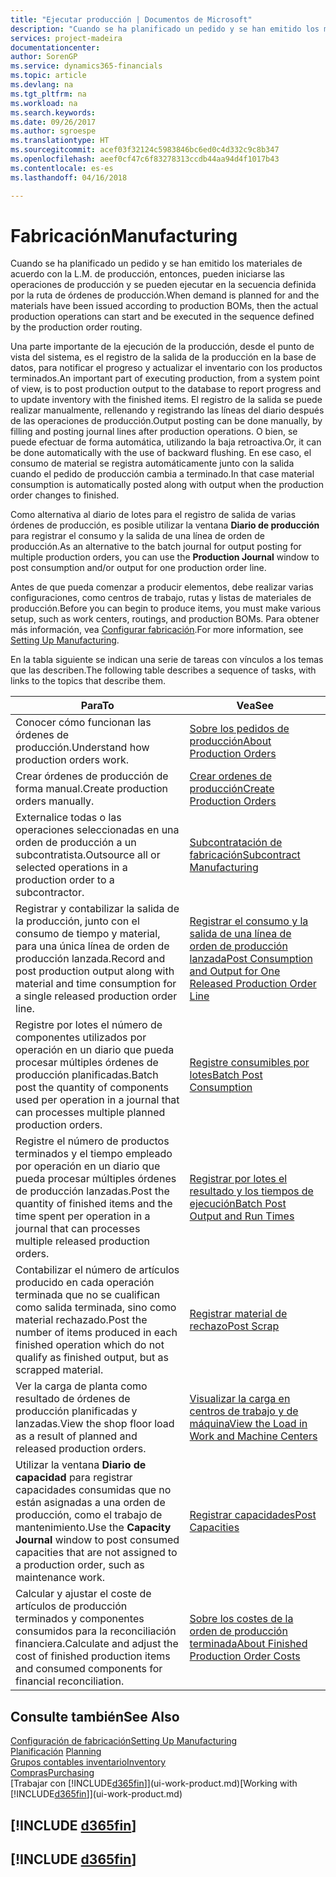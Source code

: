 ```yaml
---
title: "Ejecutar producción | Documentos de Microsoft"
description: "Cuando se ha planificado un pedido y se han emitido los materiales de acuerdo con la L.M. de producción, entonces, pueden iniciarse las operaciones de producción y se pueden ejecutar en la secuencia definida por la ruta de órdenes de producción."
services: project-madeira
documentationcenter: 
author: SorenGP
ms.service: dynamics365-financials
ms.topic: article
ms.devlang: na
ms.tgt_pltfrm: na
ms.workload: na
ms.search.keywords: 
ms.date: 09/26/2017
ms.author: sgroespe
ms.translationtype: HT
ms.sourcegitcommit: acef03f32124c5983846bc6ed0c4d332c9c8b347
ms.openlocfilehash: aeef0cf47c6f83278313ccdb44aa94d4f1017b43
ms.contentlocale: es-es
ms.lasthandoff: 04/16/2018

---
```

# <a name="manufacturing"></a><span data-ttu-id="5eb5b-103">Fabricación</span><span class="sxs-lookup"><span data-stu-id="5eb5b-103">Manufacturing</span></span>
<span data-ttu-id="5eb5b-104">Cuando se ha planificado un pedido y se han emitido los materiales de acuerdo con la L.M. de producción, entonces, pueden iniciarse las operaciones de producción y se pueden ejecutar en la secuencia definida por la ruta de órdenes de producción.</span><span class="sxs-lookup"><span data-stu-id="5eb5b-104">When demand is planned for and the materials have been issued according to production BOMs, then the actual production operations can start and be executed in the sequence defined by the production order routing.</span></span>  

<span data-ttu-id="5eb5b-105">Una parte importante de la ejecución de la producción, desde el punto de vista del sistema, es el registro de la salida de la producción en la base de datos, para notificar el progreso y actualizar el inventario con los productos terminados.</span><span class="sxs-lookup"><span data-stu-id="5eb5b-105">An important part of executing production, from a system point of view, is to post production output to the database to report progress and to update inventory with the finished items.</span></span> <span data-ttu-id="5eb5b-106">El registro de la salida se puede realizar manualmente, rellenando y registrando las líneas del diario después de las operaciones de producción.</span><span class="sxs-lookup"><span data-stu-id="5eb5b-106">Output posting can be done manually, by filling and posting journal lines after production operations.</span></span> <span data-ttu-id="5eb5b-107">O bien, se puede efectuar de forma automática, utilizando la baja retroactiva.</span><span class="sxs-lookup"><span data-stu-id="5eb5b-107">Or, it can be done automatically with the use of backward flushing.</span></span> <span data-ttu-id="5eb5b-108">En ese caso, el consumo de material se registra automáticamente junto con la salida cuando el pedido de producción cambia a terminado.</span><span class="sxs-lookup"><span data-stu-id="5eb5b-108">In that case material consumption is automatically posted along with output when the production order changes to finished.</span></span>  

<span data-ttu-id="5eb5b-109">Como alternativa al diario de lotes para el registro de salida de varias órdenes de producción, es posible utilizar la ventana **Diario de producción** para registrar el consumo y la salida de una línea de orden de producción.</span><span class="sxs-lookup"><span data-stu-id="5eb5b-109">As an alternative to the batch journal for output posting for multiple production orders, you can use the **Production Journal** window to post consumption and/or output for one production order line.</span></span>

<span data-ttu-id="5eb5b-110">Antes de que pueda comenzar a producir elementos, debe realizar varias configuraciones, como centros de trabajo, rutas y listas de materiales de producción.</span><span class="sxs-lookup"><span data-stu-id="5eb5b-110">Before you can begin to produce items, you must make various setup, such as work centers, routings, and production BOMs.</span></span> <span data-ttu-id="5eb5b-111">Para obtener más información, vea [Configurar fabricación](production-configure-production-processes.md).</span><span class="sxs-lookup"><span data-stu-id="5eb5b-111">For more information, see [Setting Up Manufacturing](production-configure-production-processes.md).</span></span>

<span data-ttu-id="5eb5b-112">En la tabla siguiente se indican una serie de tareas con vínculos a los temas que las describen.</span><span class="sxs-lookup"><span data-stu-id="5eb5b-112">The following table describes a sequence of tasks, with links to the topics that describe them.</span></span>   

|<span data-ttu-id="5eb5b-113">**Para**</span><span class="sxs-lookup"><span data-stu-id="5eb5b-113">**To**</span></span>|<span data-ttu-id="5eb5b-114">**Vea**</span><span class="sxs-lookup"><span data-stu-id="5eb5b-114">**See**</span></span>|  
|------------|-------------|  
|<span data-ttu-id="5eb5b-115">Conocer cómo funcionan las órdenes de producción.</span><span class="sxs-lookup"><span data-stu-id="5eb5b-115">Understand how production orders work.</span></span>|[<span data-ttu-id="5eb5b-116">Sobre los pedidos de producción</span><span class="sxs-lookup"><span data-stu-id="5eb5b-116">About Production Orders</span></span>](production-about-production-orders.md)|
|<span data-ttu-id="5eb5b-117">Crear órdenes de producción de forma manual.</span><span class="sxs-lookup"><span data-stu-id="5eb5b-117">Create production orders manually.</span></span>|[<span data-ttu-id="5eb5b-118">Crear ordenes de producción</span><span class="sxs-lookup"><span data-stu-id="5eb5b-118">Create Production Orders</span></span>](production-how-to-create-production-orders.md)|
|<span data-ttu-id="5eb5b-119">Externalice todas o las operaciones seleccionadas en una orden de producción a un subcontratista.</span><span class="sxs-lookup"><span data-stu-id="5eb5b-119">Outsource all or selected operations in a production order to a subcontractor.</span></span>|[<span data-ttu-id="5eb5b-120">Subcontratación de fabricación</span><span class="sxs-lookup"><span data-stu-id="5eb5b-120">Subcontract Manufacturing</span></span>](production-how-to-subcontract-manufacturing.md)|
|<span data-ttu-id="5eb5b-121">Registrar y contabilizar la salida de la producción, junto con el consumo de tiempo y material, para una única línea de orden de producción lanzada.</span><span class="sxs-lookup"><span data-stu-id="5eb5b-121">Record and post production output along with material and time consumption for a single released production order line.</span></span>|[<span data-ttu-id="5eb5b-122">Registrar el consumo y la salida de una línea de orden de producción lanzada</span><span class="sxs-lookup"><span data-stu-id="5eb5b-122">Post Consumption and Output for One Released Production Order Line</span></span>](production-how-to-register-consumption-and-output.md)|  
|<span data-ttu-id="5eb5b-123">Registre por lotes el número de componentes utilizados por operación en un diario que pueda procesar múltiples órdenes de producción planificadas.</span><span class="sxs-lookup"><span data-stu-id="5eb5b-123">Batch post the quantity of components used per operation in a journal that can processes multiple planned production orders.</span></span>|[<span data-ttu-id="5eb5b-124">Registre consumibles por lotes</span><span class="sxs-lookup"><span data-stu-id="5eb5b-124">Batch Post Consumption</span></span>](production-how-to-post-consumption.md)|
|<span data-ttu-id="5eb5b-125">Registre el número de productos terminados y el tiempo empleado por operación en un diario que pueda procesar múltiples órdenes de producción lanzadas.</span><span class="sxs-lookup"><span data-stu-id="5eb5b-125">Post the quantity of finished items and the time spent per operation in a journal that can processes multiple released production orders.</span></span>|[<span data-ttu-id="5eb5b-126">Registrar por lotes el resultado y los tiempos de ejecución</span><span class="sxs-lookup"><span data-stu-id="5eb5b-126">Batch Post Output and Run Times</span></span>](production-how-to-post-output-quantity.md)|  
|<span data-ttu-id="5eb5b-127">Contabilizar el número de artículos producido en cada operación terminada que no se cualifican como salida terminada, sino como material rechazado.</span><span class="sxs-lookup"><span data-stu-id="5eb5b-127">Post the number of items produced in each finished operation which do not qualify as finished output, but as scrapped material.</span></span>|[<span data-ttu-id="5eb5b-128">Registrar material de rechazo</span><span class="sxs-lookup"><span data-stu-id="5eb5b-128">Post Scrap</span></span>](production-how-to-post-scrap.md)|
|<span data-ttu-id="5eb5b-129">Ver la carga de planta como resultado de órdenes de producción planificadas y lanzadas.</span><span class="sxs-lookup"><span data-stu-id="5eb5b-129">View the shop floor load as a result of planned and released production orders.</span></span>|[<span data-ttu-id="5eb5b-130">Visualizar la carga en centros de trabajo y de máquina</span><span class="sxs-lookup"><span data-stu-id="5eb5b-130">View the Load in Work and Machine Centers</span></span>](production-how-to-view-the-load-on-work-centers.md)|      
|<span data-ttu-id="5eb5b-131">Utilizar la ventana **Diario de capacidad** para registrar capacidades consumidas que no están asignadas a una orden de producción, como el trabajo de mantenimiento.</span><span class="sxs-lookup"><span data-stu-id="5eb5b-131">Use the **Capacity Journal** window to post consumed capacities that are not assigned to a production order, such as maintenance work.</span></span>|[<span data-ttu-id="5eb5b-132">Registrar capacidades</span><span class="sxs-lookup"><span data-stu-id="5eb5b-132">Post Capacities</span></span>](production-how-to-post-capacities.md)|  
|<span data-ttu-id="5eb5b-133">Calcular y ajustar el coste de artículos de producción terminados y componentes consumidos para la reconciliación financiera.</span><span class="sxs-lookup"><span data-stu-id="5eb5b-133">Calculate and adjust the cost of finished production items and consumed components for financial reconciliation.</span></span>|[<span data-ttu-id="5eb5b-134">Sobre los costes de la orden de producción terminada</span><span class="sxs-lookup"><span data-stu-id="5eb5b-134">About Finished Production Order Costs</span></span>](finance-about-finished-production-order-costs.md)|  

## <a name="see-also"></a><span data-ttu-id="5eb5b-135">Consulte también</span><span class="sxs-lookup"><span data-stu-id="5eb5b-135">See Also</span></span>  
[<span data-ttu-id="5eb5b-136">Configuración de fabricación</span><span class="sxs-lookup"><span data-stu-id="5eb5b-136">Setting Up Manufacturing</span></span>](production-configure-production-processes.md)  
<span data-ttu-id="5eb5b-137">[Planificación](production-planning.md)    </span><span class="sxs-lookup"><span data-stu-id="5eb5b-137">[Planning](production-planning.md)    </span></span>  
[<span data-ttu-id="5eb5b-138">Grupos contables inventario</span><span class="sxs-lookup"><span data-stu-id="5eb5b-138">Inventory</span></span>](inventory-manage-inventory.md)  
[<span data-ttu-id="5eb5b-139">Compras</span><span class="sxs-lookup"><span data-stu-id="5eb5b-139">Purchasing</span></span>](purchasing-manage-purchasing.md)  
<span data-ttu-id="5eb5b-140">[Trabajar con [!INCLUDE[d365fin](includes/d365fin_md.md)]](ui-work-product.md)</span><span class="sxs-lookup"><span data-stu-id="5eb5b-140">[Working with [!INCLUDE[d365fin](includes/d365fin_md.md)]](ui-work-product.md)</span></span>

## [!INCLUDE [d365fin](includes/free_trial_md.md)]  
## [!INCLUDE [d365fin](includes/training_link_md.md)]

